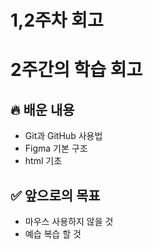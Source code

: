 # 1,2주차 회고

# 2주간의 학습 회고

## 🔥 배운 내용

- Git과 GitHub 사용법
- Figma 기본 구조
- html 기초

## ✅ 앞으로의 목표

- 마우스 사용하지 않을 것
- 예습 복습 할 것
